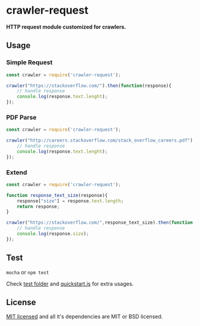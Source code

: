 # crawler-request

**HTTP request module customized for crawlers.**

## Usage

### Simple Request
```js
const crawler = require('crawler-request');

crawler("https://stackoverflow.com/").then(function(response){
    // handle response
    console.log(response.text.lenght);
});
```

### PDF Parse
```js
const crawler = require('crawler-request');

crawler("http://careers.stackoverflow.com/stack_overflow_careers.pdf").then(function(response){
    // handle response
    console.log(response.text.lenght);
});
```

### Extend
```js
const crawler = require('crawler-request');

function response_text_size(response){
    response["size"] = response.text.length;
    return response;
}

crawler("https://stackoverflow.com/",response_text_size).then(function(response){
    // handle response
	console.log(response.size);
});
```

## Test
`mocha` or `npm test`

Check [test folder](https://gitlab.com/autokent/crawler-request/tree/master/test) and [quickstart.js](https://gitlab.com/autokent/crawler-request/blob/master/QUICKSTART.js) for extra usages.

## License
[MIT licensed](https://gitlab.com/autokent/crawler-request/blob/master/LICENSE) and all it's dependencies are MIT or BSD licensed.

